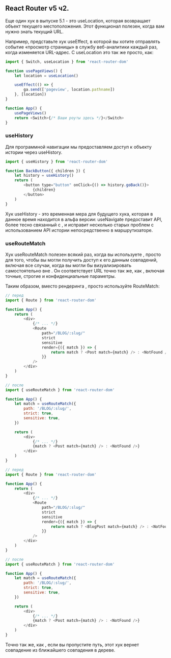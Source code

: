 ## React Router v5 ч2.

Еще один хук в выпуске 5.1 - это useLocation, которая возвращает объект текущего местоположения. Этот функционал полезен, когда вам нужно знать текущий URL.

Например, представьте хук useEffect, в которой вы хотите отправлять событие «просмотр страницы» в службу веб-аналитики каждый раз, когда изменяется URL-адрес. С useLocation это так же просто, как:

```js
import { Switch, useLocation } from 'react-router-dom'

function usePageViews() {
    let location = useLocation()

    useEffect(() => {
        ga.send(['pageview', location.pathname])
    }, [location])
}

function App() {
    usePageViews()
    return <Switch>{/* Ваши роуты здесь */}</Switch>
}
```

### useHistory

Для программной навигации мы предоставляем доступ к объекту истории через useHistory.

```js
import { useHistory } from 'react-router-dom'

function BackButton({ children }) {
    let history = useHistory()
    return (
        <button type="button" onClick={() => history.goBack()}>
            {children}
        </button>
    )
}
```

Хук useHistory - это временная мера для будущего хука, которая в данное время находится в альфа версии: useNavigate предоставит API, более тесно связанный с <Link>, и исправит несколько старых проблем с использованием API истории непосредственно в маршрутизаторе.

### useRouteMatch

Хук useRouteMatch полезен всякий раз, когда вы используете <Route>, просто для того, чтобы вы могли получить доступ к его данным совпадений, включая все случаи, когда вы могли бы визуализировать <Route> самостоятельно вне <Switch>. Он соответствует URL точно так же, как <Route>, включая точные, строгие и конфиденциальные параметры.

Таким образом, вместо рендеринга <Route>, просто используйте RouteMatch:

```js
// перед
import { Route } from 'react-router-dom'

function App() {
    return (
        <div>
            {/* ... */}
            <Route
                path="/BLOG/:slug/"
                strict
                sensitive
                render={({ match }) => {
                    return match ? <Post match={match} /> : <NotFound />
                }}
            />
        </div>
    )
}

// после
import { useRouteMatch } from 'react-router-dom'

function App() {
    let match = useRouteMatch({
        path: '/BLOG/:slug/',
        strict: true,
        sensitive: true,
    })

    return (
        <div>
            {/* ... */}
            {match ? <Post match={match} /> : <NotFound />}
        </div>
    )
}
```

```js
// перед
import { Route } from 'react-router-dom'

function App() {
    return (
        <div>
            {/* ... */}
            <Route
                path="/BLOG/:slug/"
                strict
                sensitive
                render={({ match }) => {
                    return match ? <BlogPost match={match} /> : <NotFound />
                }}
            />
        </div>
    )
}

// после
import { useRouteMatch } from 'react-router-dom'

function App() {
    let match = useRouteMatch({
        path: '/BLOG/:slug/',
        strict: true,
        sensitive: true,
    })

    return (
        <div>
            {/* ... */}
            {match ? <Post match={match} /> : <NotFound />}
        </div>
    )
}
```

Точно так же, как <Route>, если вы пропустите путь, этот хук вернет совпадение из ближайшего совпадения <Route> в дереве.
